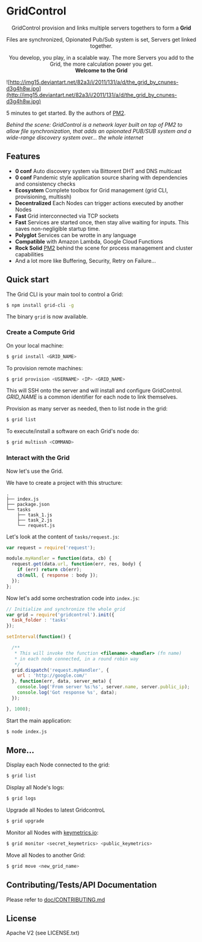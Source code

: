 
# GridControl

<div align="center">
GridControl provision and links multiple servers togethers to form a <b>Grid</b>

Files are synchronized, Opionated Pub/Sub system is set, Servers get linked together.

You develop, you play, in a scalable way. The more Servers you add to the Grid, the more calculation power you get.
<br/>
<b>Welcome to the Grid</b>
</div>

![http://img15.deviantart.net/82a3/i/2011/131/a/d/the_grid_by_cnunes-d3g4h8w.jpg](http://img15.deviantart.net/82a3/i/2011/131/a/d/the_grid_by_cnunes-d3g4h8w.jpg)

5 minutes to get started. By the authors of [PM2](https://github.com/Unitech/pm2).

*Behind the scene: GridControl is a network layer built on top of PM2 to allow file synchronization, that adds an opionated PUB/SUB system and a wide-range discovery system over... the whole internet*

## Features

- **0 conf** Auto discovery system via Bittorent DHT and DNS multicast
- **0 conf** Pandemic style application source sharing with dependencies and consistency checks
- **Ecosystem** Complete toolbox for Grid management (grid CLI, provisioning, multissh)
- **Decentralized** Each Nodes can trigger actions executed by another Nodes
- **Fast** Grid interconnected via TCP sockets
- **Fast** Services are started once, then stay alive waiting for inputs. This saves non-negligible startup time.
- **Polyglot** Services can be wrotte in any language
- **Compatible** with Amazon Lambda, Google Cloud Functions
- **Rock Solid** [PM2](https://github.com/Unitech/pm2) behind the scene for process management and cluster capabilities
- And a lot more like Buffering, Security, Retry on Failure...

## Quick start

The Grid CLI is your main tool to control a Grid:

```bash
$ npm install grid-cli -g
```

The binary `grid` is now available.

### Create a Compute Grid

On your local machine:

```bash
$ grid install <GRID_NAME>
```

To provision remote machines:

```bash
$ grid provision <USERNAME> <IP> <GRID_NAME>
```

This will SSH onto the server and will install and configure GridControl.
*GRID_NAME* is a common identifier for each node to link themselves.

Provision as many server as needed, then to list node in the grid:

```bash
$ grid list
```

To execute/install a software on each Grid's node do:

```bash
$ grid multissh <COMMAND>
```

### Interact with the Grid

Now let's use the Grid.

We have to create a project with this structure:

```
.
├── index.js
├── package.json
└── tasks
    ├── task_1.js
    ├── task_2.js
    └── request.js
```

Let's look at the content of `tasks/request.js`:

```javascript
var request = require('request');

module.myHandler = function(data, cb) {
  request.get(data.url, function(err, res, body) {
    if (err) return cb(err);
    cb(null, { response : body });
  });
};
```

Now let's add some orchestration code into `index.js`:

```javascript
// Initialize and synchronize the whole grid
var grid = require('gridcontrol').init({
  task_folder : 'tasks'
});

setInterval(function() {

  /**
   * This will invoke the function <filename>.<handler> (fn name)
   * in each node connected, in a round robin way
   */
  grid.dispatch('request.myHandler', {
    url : 'http://google.com/'
  }, function(err, data, server_meta) {
    console.log('From server %s:%s', server.name, server.public_ip);
    console.log('Got response %s', data);
  });

}, 1000);
```

Start the main application:

```bash
$ node index.js
```

## More...

Display each Node connected to the grid:

```bash
$ grid list
```

Display all Node's logs:

```bash
$ grid logs
```

Upgrade all Nodes to latest GridcontroL

```bash
$ grid upgrade
```

Monitor all Nodes with [keymetrics.io](https://keymetrics.io):

```bash
$ grid monitor <secret_keymetrics> <public_keymetrics>
```

Move all Nodes to another Grid:

```bash
$ grid move <new_grid_name>
```

## Contributing/Tests/API Documentation

Please refer to [doc/CONTRIBUTING.md](doc/CONTRIBUTING.md)

## License

Apache V2 (see LICENSE.txt)
